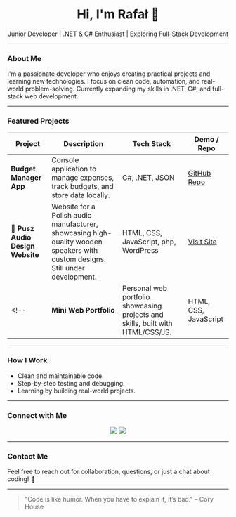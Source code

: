 <h1 align="center">Hi, I'm Rafał 👋</h1>
<p align="center">Junior Developer | .NET & C# Enthusiast | Exploring Full-Stack Development</p>

---

### About Me
I'm a passionate developer who enjoys creating practical projects and learning new technologies. I focus on clean code, automation, and real-world problem-solving. Currently expanding my skills in .NET, C#, and full-stack web development.

---

### Featured Projects

<div align="center">

| Project | Description | Tech Stack | Demo / Repo |
|---------|-------------|------------|-------------|
| **Budget Manager App** | Console application to manage expenses, track budgets, and store data locally. | C#, .NET, JSON | [GitHub Repo](https://github.com/rafal-pusz/budget-manager) |
| **🚧 Pusz Audio Design Website** | Website for a Polish audio manufacturer, showcasing high-quality wooden speakers with custom designs. Still under development.  | HTML, CSS, JavaScript, php, WordPress  | [Visit Site](https://puszaudiodesign.com/) |
<!-- | **Mini Web Portfolio** | Personal web portfolio showcasing projects and skills, built with HTML/CSS/JS. | HTML, CSS, JavaScript | [Live Demo](https://rafal-pusz.github.io/portfolio) | !-->

</div>

---

### How I Work
- Clean and maintainable code.
- Step-by-step testing and debugging.
- Learning by building real-world projects.

---

### Connect with Me
<div align="center">
<a href="www.linkedin.com/in/rafał-pusz-920328250" target="_blank"><img src="https://img.shields.io/badge/LinkedIn-0A66C2?style=for-the-badge&logo=linkedin&logoColor=white"/></a>
<a href="https://github.com/RafalPusz" target="_blank"><img src="https://img.shields.io/badge/GitHub-181717?style=for-the-badge&logo=github&logoColor=white"/></a>
</div>

---

### Contact Me
Feel free to reach out for collaboration, questions, or just a chat about coding! 🚀

---

> "Code is like humor. When you have to explain it, it’s bad." – Cory House
